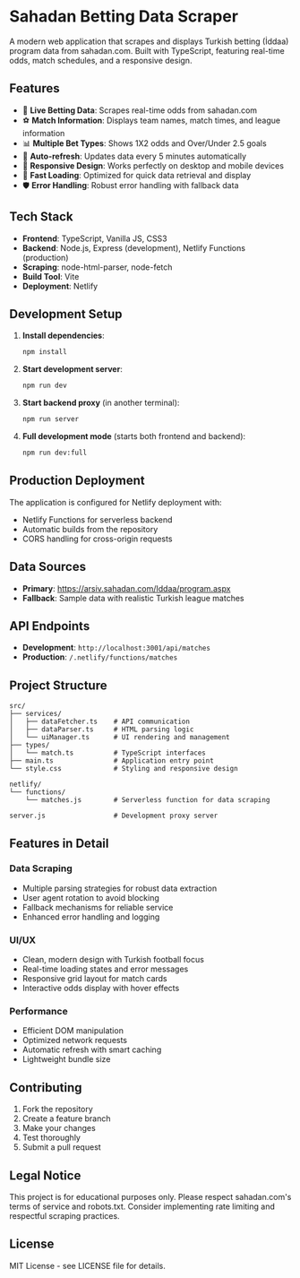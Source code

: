 # Sahadan Betting Data Scraper

A modern web application that scrapes and displays Turkish betting (İddaa) program data from sahadan.com. Built with TypeScript, featuring real-time odds, match schedules, and a responsive design.

## Features

- 🏈 **Live Betting Data**: Scrapes real-time odds from sahadan.com
- ⚽ **Match Information**: Displays team names, match times, and league information
- 📊 **Multiple Bet Types**: Shows 1X2 odds and Over/Under 2.5 goals
- 🔄 **Auto-refresh**: Updates data every 5 minutes automatically
- 📱 **Responsive Design**: Works perfectly on desktop and mobile devices
- 🚀 **Fast Loading**: Optimized for quick data retrieval and display
- 🛡️ **Error Handling**: Robust error handling with fallback data

## Tech Stack

- **Frontend**: TypeScript, Vanilla JS, CSS3
- **Backend**: Node.js, Express (development), Netlify Functions (production)
- **Scraping**: node-html-parser, node-fetch
- **Build Tool**: Vite
- **Deployment**: Netlify

## Development Setup

1. **Install dependencies**:
   ```bash
   npm install
   ```

2. **Start development server**:
   ```bash
   npm run dev
   ```

3. **Start backend proxy** (in another terminal):
   ```bash
   npm run server
   ```

4. **Full development mode** (starts both frontend and backend):
   ```bash
   npm run dev:full
   ```

## Production Deployment

The application is configured for Netlify deployment with:
- Netlify Functions for serverless backend
- Automatic builds from the repository
- CORS handling for cross-origin requests

## Data Sources

- **Primary**: https://arsiv.sahadan.com/Iddaa/program.aspx
- **Fallback**: Sample data with realistic Turkish league matches

## API Endpoints

- **Development**: `http://localhost:3001/api/matches`
- **Production**: `/.netlify/functions/matches`

## Project Structure

```
src/
├── services/
│   ├── dataFetcher.ts    # API communication
│   ├── dataParser.ts     # HTML parsing logic
│   └── uiManager.ts      # UI rendering and management
├── types/
│   └── match.ts          # TypeScript interfaces
├── main.ts               # Application entry point
└── style.css             # Styling and responsive design

netlify/
└── functions/
    └── matches.js        # Serverless function for data scraping

server.js                 # Development proxy server
```

## Features in Detail

### Data Scraping
- Multiple parsing strategies for robust data extraction
- User agent rotation to avoid blocking
- Fallback mechanisms for reliable service
- Enhanced error handling and logging

### UI/UX
- Clean, modern design with Turkish football focus
- Real-time loading states and error messages
- Responsive grid layout for match cards
- Interactive odds display with hover effects

### Performance
- Efficient DOM manipulation
- Optimized network requests
- Automatic refresh with smart caching
- Lightweight bundle size

## Contributing

1. Fork the repository
2. Create a feature branch
3. Make your changes
4. Test thoroughly
5. Submit a pull request

## Legal Notice

This project is for educational purposes only. Please respect sahadan.com's terms of service and robots.txt. Consider implementing rate limiting and respectful scraping practices.

## License

MIT License - see LICENSE file for details.